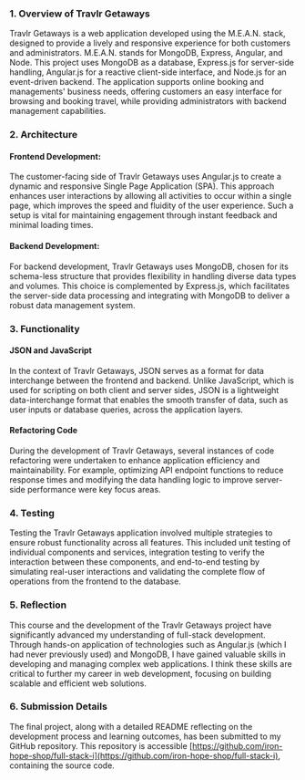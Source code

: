 ### 1. Overview of Travlr Getaways
Travlr Getaways is a web application developed using the M.E.A.N. stack, designed to provide a lively and responsive experience for both customers and administrators. M.E.A.N. stands for MongoDB, Express, Angular, and Node. This project uses MongoDB as a database, Express.js for server-side handling, Angular.js for a reactive client-side interface, and Node.js for an event-driven backend. The application supports online booking and managements' business needs, offering customers an easy interface for browsing and booking travel, while providing administrators with backend management capabilities.

### 2. Architecture
#### Frontend Development:
The customer-facing side of Travlr Getaways uses Angular.js to create a dynamic and responsive Single Page Application (SPA). This approach enhances user interactions by allowing all activities to occur within a single page, which improves the speed and fluidity of the user experience. Such a setup is vital for maintaining engagement through instant feedback and minimal loading times.

#### Backend Development:
For backend development, Travlr Getaways uses MongoDB, chosen for its schema-less structure that provides flexibility in handling diverse data types and volumes. This choice is complemented by Express.js, which facilitates the server-side data processing and integrating with MongoDB to deliver a robust data management system.

### 3. Functionality
#### JSON and JavaScript
In the context of Travlr Getaways, JSON serves as a format for data interchange between the frontend and backend. Unlike JavaScript, which is used for scripting on both client and server sides, JSON is a lightweight data-interchange format that enables the smooth transfer of data, such as user inputs or database queries, across the application layers.

#### Refactoring Code
During the development of Travlr Getaways, several instances of code refactoring were undertaken to enhance application efficiency and maintainability. For example, optimizing API endpoint functions to reduce response times and modifying the data handling logic to improve server-side performance were key focus areas.

### 4. Testing
Testing the Travlr Getaways application involved multiple strategies to ensure robust functionality across all features. This included unit testing of individual components and services, integration testing to verify the interaction between these components, and end-to-end testing by simulating real-user interactions and validating the complete flow of operations from the frontend to the database.

### 5. Reflection
This course and the development of the Travlr Getaways project have significantly advanced my understanding of full-stack development. Through hands-on application of technologies such as Angular.js (which I had never previously used) and MongoDB, I have gained valuable skills in developing and managing complex web applications. I think these skills are critical to further my career in web development, focusing on building scalable and efficient web solutions.

### 6. Submission Details
The final project, along with a detailed README reflecting on the development process and learning outcomes, has been submitted to my GitHub repository. This repository is accessible [https://github.com/iron-hope-shop/full-stack-i](https://github.com/iron-hope-shop/full-stack-i), containing the source code.
